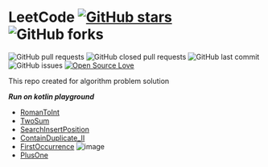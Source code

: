 # LeetCode  [![GitHub stars](https://img.shields.io/github/stars/nknr/LeetCode?style=social)](https://github.com/login?return_to=%2FTheAlphamerc%flutter-GitConnect) ![GitHub forks](https://img.shields.io/github/forks/nknr/LeetCode?style=social)

![GitHub pull requests](https://img.shields.io/github/issues-pr/nknr/LeetCode) ![GitHub closed pull requests](https://img.shields.io/github/issues-pr-closed/nknr/LeetCode) ![GitHub last commit](https://img.shields.io/github/last-commit/nknr/LeetCode)  ![GitHub issues](https://img.shields.io/github/issues-raw/nknr/LeetCode) [![Open Source Love](https://badges.frapsoft.com/os/v2/open-source.svg?v=103)](https://github.com/nknr/LeetCode)


This repo created for algorithm problem solution

***Run on kotlin playground***
- [RomanToInt](https://pl.kotl.in/6hfTD5JzT)
- [TwoSum](https://pl.kotl.in/hF0BRlDkl)
- [SearchInsertPosition](https://pl.kotl.in/CAS7HyosY)
- [ContainDuplicate_II](https://pl.kotl.in/FZh9nEq3S)
- [FirstOccurrence](https://pl.kotl.in/7_wNOGm3K)
  ![image](https://github.com/nknr/leetcode-problem/assets/18142767/95b831d8-3ae6-44c0-ae28-92abc15275c0)
- [PlusOne](https://pl.kotl.in/ZS4pIXzY5)
